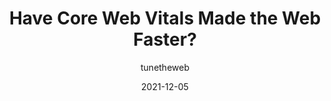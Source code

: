 ---
author: tunetheweb
date: 2021-12-05
permalink: false
publisher: perfplanet
tags:
  - web-vitals
  - performance
target_url: https://calendar.perfplanet.com/2021/have-core-web-vitals-made-the-web-faster/
title: Have Core Web Vitals Made the Web Faster?
---